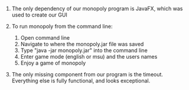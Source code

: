 1) The only dependency of our monopoly program is JavaFX, which was used to create our GUI

2) To run monopoly from the command line:
	1. Open command line
	2. Navigate to where the monopoly.jar file was saved
	3. Type "java -jar monopoly.jar" into the command line
	4. Enter game mode (english or msu) and the users names
	5. Enjoy a game of monopoly
	
3) The only missing component from our program is the timeout. Everything else is fully functional, and looks exceptional.